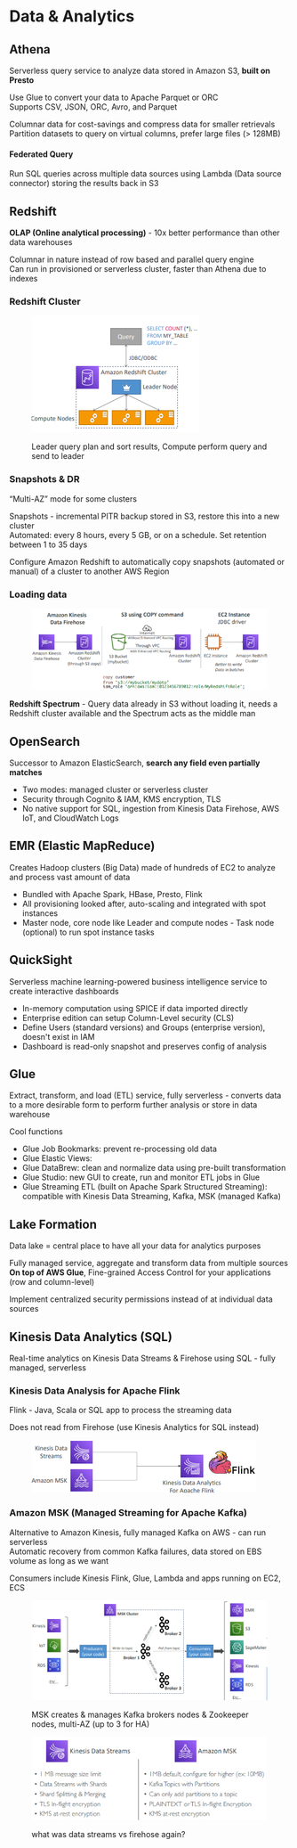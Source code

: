 # Data & Analytics

## Athena

Serverless query service to analyze data stored in Amazon S3, **built on Presto**

Use Glue to convert your data to Apache Parquet or ORC\
Supports CSV, JSON, ORC, Avro, and Parquet

Columnar data for cost-savings and compress data for smaller retrievals\
Partition datasets to query on virtual columns, prefer large files (> 128MB)

#### Federated Query

Run SQL queries across multiple data sources using Lambda (Data source connector) storing the results back in S3

## Redshift

**OLAP (Online analytical processing)** - 10x better performance than other data warehouses

Columnar in nature instead of row based and parallel query engine\
Can run in provisioned or serverless cluster, faster than Athena due to indexes

### Redshift Cluster

<div align="left"><figure><img src="../../.gitbook/assets/image (215).png" alt=""><figcaption><p>Leader query plan and sort results, Compute perform query and send to leader</p></figcaption></figure></div>

### Snapshots & DR

“Multi-AZ” mode for some clusters

Snapshots - incremental PITR backup stored in S3, restore this into a new cluster \
Automated: every 8 hours, every 5 GB, or on a schedule. Set retention between 1 to 35 days

Configure Amazon Redshift to automatically copy snapshots (automated or manual) of a cluster to another AWS Region

### Loading data&#x20;

<div align="left"><figure><img src="../../.gitbook/assets/image (216).png" alt="" width="462"><figcaption></figcaption></figure></div>

**Redshift Spectrum** - Query data already in S3 without loading it, needs a Redshift cluster available and the Spectrum acts as the middle man

## OpenSearch

Successor to Amazon ElasticSearch, **search any field even partially matches**

* Two modes: managed cluster or serverless cluster
* Security through Cognito & IAM, KMS encryption, TLS
* No native support for SQL, ingestion from Kinesis Data Firehose, AWS IoT, and CloudWatch Logs

## EMR (Elastic MapReduce)

Creates Hadoop clusters (Big Data) made of hundreds of EC2 to analyze and process vast amount of data

* Bundled with Apache Spark, HBase, Presto, Flink
* All provisioning looked after, auto-scaling and integrated with spot instances
* Master node, core node like Leader and compute nodes - Task node (optional) to run spot instance tasks

## QuickSight

Serverless machine learning-powered business intelligence service to create interactive dashboards

* In-memory computation using SPICE if data imported directly
* Enterprise edition can setup Column-Level security (CLS)
* Define Users (standard versions) and Groups (enterprise version), doesn't exist in IAM
* Dashboard is read-only snapshot and preserves config of analysis

## Glue

Extract, transform, and load (ETL) service, fully serverless - converts data to a more desirable form to perform further analysis or store in data warehouse

Cool functions

* Glue Job Bookmarks: prevent re-processing old data
* Glue Elastic Views:
* Glue DataBrew: clean and normalize data using pre-built transformation
* Glue Studio: new GUI to create, run and monitor ETL jobs in Glue
* Glue Streaming ETL (built on Apache Spark Structured Streaming): compatible with Kinesis Data Streaming, Kafka, MSK (managed Kafka)

## Lake Formation

Data lake = central place to have all your data for analytics purposes

Fully managed service, aggregate and transform data from multiple sources\
**On top of AWS Glue**, Fine-grained Access Control for your applications (row and column-level)

Implement centralized security permissions instead of at individual data sources

## Kinesis Data Analytics (SQL)

Real-time analytics on Kinesis Data Streams & Firehose using SQL - fully managed, serverless

### Kinesis Data Analysis for Apache Flink

Flink - Java, Scala or SQL app to process the streaming data

Does not read from Firehose (use Kinesis Analytics for SQL instead)

<div align="left"><figure><img src="../../.gitbook/assets/image (218).png" alt=""><figcaption></figcaption></figure></div>

### Amazon MSK (Managed Streaming for Apache Kafka)

Alternative to Amazon Kinesis, fully managed Kafka on AWS - can run serverless\
Automatic recovery from common Kafka failures, data stored on EBS volume as long as we want

Consumers include Kinesis Flink, Glue, Lambda and apps running on EC2, ECS

<div align="left"><figure><img src="../../.gitbook/assets/image (219).png" alt=""><figcaption><p>MSK creates &#x26; manages Kafka brokers nodes &#x26; Zookeeper nodes, multi-AZ (up to 3 for HA)</p></figcaption></figure></div>

<div align="left"><figure><img src="../../.gitbook/assets/image (220).png" alt="" width="422"><figcaption><p>what was data streams vs firehose again?</p></figcaption></figure></div>
